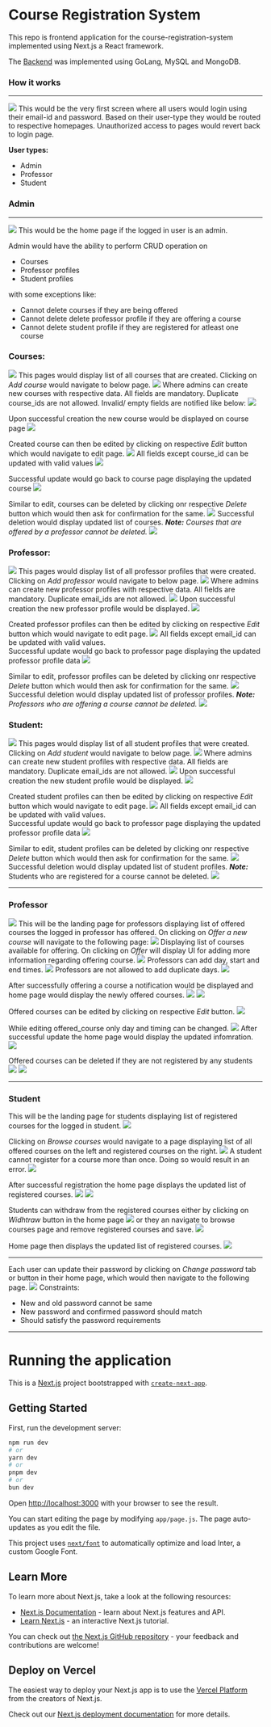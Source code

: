 <h1>Course Registration System</h1>
<p>This repo is frontend application for the course-registration-system implemented using Next.js a React framework.</p>
The <a href="https://github.com/Aswatth/course-registration-api-gateway">Backend</a> was implemented using GoLang, MySQL and MongoDB.
<h3>How it works</h3>
<hr>

<img src="readme_images/login_page.png">
This would be the very first screen where all users would login using their email-id and password.
Based on their user-type they would be routed to respective homepages.
Unauthorized access to pages would revert back to login page.

<b>User types:</b>
<ul>
  <li>Admin</li>
  <li>Professor</li>
  <li>Student</li>
</ul>

<h3>Admin</h3>
<hr>
<img src="readme_images/admin/admin_home_page.png">
This would be the home page if the logged in user is an admin.

Admin would have the ability to perform CRUD operation on 
<ul>
  <li>Courses</li>
  <li>Professor profiles</li>
  <li>Student profiles</li>
</ul>
with some exceptions like:
<ul>
  <li>Cannot delete courses if they are being offered</li>
  <li>Cannot delete delete professor profile if they are offering a course</li>
  <li>Cannot delete student profile if they are registered for atleast one course</li>
</ul>

<h3>Courses:</h3>
<img src="readme_images/admin/course/1_admin_course_page.png">
This pages would display list of all courses that are created. Clicking on <i>Add course</i> would navigate to below page.
<img src="readme_images/admin/course/2_add_course.png">
Where admins can create new courses with respective data. All fields are mandatory. Duplicate course_ids are not allowed. Invalid/ empty fields are notified like below:
<img src="readme_images/admin/course/3_add_course_error.png">

Upon successful creation the new course would be displayed on course page
<img src="readme_images/admin/course/4_new_course.png">

Created course can then be edited by clicking on respective <i>Edit</i> button which would navigate to edit page.
<img src="readme_images/admin/course/5_edit_course.png">
All fields except course_id can be updated with valid values
<img src="readme_images/admin/course/6_edited_course.png">

Successful update would go back to course page displaying the updated course
<img src="readme_images/admin/course/7_updated_course.png">

Similar to edit, courses can be deleted by clicking onr respective <i>Delete</i> button which would then ask for confirmation for the same.
<img src="readme_images/admin/course/8_delete_course.png">
Successful deletion would display updated list of courses. <i><b>Note:</b> Courses that are offered by a professor cannot be deleted.</i>
<img src="readme_images/admin/course/9_deleted_course.png">

<h3>Professor:</h3>
<img src="readme_images/admin/professor/1_professor.png">
This pages would display list of all professor profiles that were created. Clicking on <i>Add professor</i> would navigate to below page.
<img src="readme_images/admin/professor/2_add_professor.png">
Where admins can create new professor profiles with respective data. All fields are mandatory. Duplicate email_ids are not allowed.
<img src="readme_images/admin/professor/3_new_professor.png">
Upon successful creation the new professor profile would be displayed.
<img src="readme_images/admin/professor/4_new_professor.png">

Created professor profiles can then be edited by clicking on respective <i>Edit</i> button which would navigate to edit page.
<img src="readme_images/admin/professor/6_edit_professor.png">
All fields except email_id can be updated with valid values. <br>
Successful update would go back to professor page displaying the updated professor profile data
<img src="readme_images/admin/professor/7_updated_professor.png">

Similar to edit, professor profiles can be deleted by clicking onr respective <i>Delete</i> button which would then ask for confirmation for the same.
<img src="readme_images/admin/professor/8_delete_professor.png">
Successful deletion would display updated list of professor profiles.
<i><b>Note:</b> Professors who are offering a course cannot be deleted.</i>
<img src="readme_images/admin/professor/9_delete_failure.png">

<h3>Student:</h3>
<img src="readme_images/admin/student/1_student_page.png">
This pages would display list of all student profiles that were created. Clicking on <i>Add student</i> would navigate to below page.
<img src="readme_images/admin/student/2_add_student_page.png">
Where admins can create new student profiles with respective data. All fields are mandatory. Duplicate email_ids are not allowed.
<img src="readme_images/admin/student/3_new_student_data.png">
Upon successful creation the new student profile would be displayed.
<img src="readme_images/admin/student/4_new_student.png">

Created student profiles can then be edited by clicking on respective <i>Edit</i> button which would navigate to edit page.
<img src="readme_images/admin/student/5_edit_student_page.png">
All fields except email_id can be updated with valid values. <br>
Successful update would go back to professor page displaying the updated professor profile data
<img src="readme_images/admin/student/6_edit student.png">

Similar to edit, student profiles can be deleted by clicking onr respective <i>Delete</i> button which would then ask for confirmation for the same.
<img src="readme_images/admin/student/7_delete_student.png">
Successful deletion would display updated list of student profiles.
<i><b>Note:</b></i> Students who are registered for a course cannot be deleted.
<img src="readme_images/admin/student/8_delete_student_failure.png">

<hr>
<h3>Professor</h3>
<img src="readme_images/professor/0_professor_page.png">
This will be the landing page for professors displaying list of offered courses the logged in professor has offered.
On clicking on <i>Offer a new course</i> will navigate to the following page:
<img src="readme_images/professor/1_available_course.png">
Displaying list of courses available for offering.
On clicking on <i>Offer</i> will display UI for adding more information regarding offering course.
<img src="readme_images/professor/2_offer_course.png">
Professors can add day, start and end times.
<img src="readme_images/professor/3_adding_day.png">
Professors are not allowed to add duplicate days.
<img src="readme_images/professor/4_adding_duplicate_day.png">

After successfully offering a course a notification would be displayed and home page would display the newly offered courses.
<img src="readme_images/professor/5_successfully_offered_course.png">
<img src="readme_images/professor/6_offered_course.png">

Offered courses can be edited by clicking on respective <i>Edit</i> button.
<img src="readme_images/professor/7_edit_offered_course.png">

While editing offered_course only day and timing can be changed.
<img src="readme_images/professor/8_update_offered_course.png">
After successful update the home page would display the updated infomration.
<img src="readme_images/professor/9_updated_offered_course.png">

Offered courses can be deleted if they are not registered by any students
<img src="readme_images/professor/10_delete_offered_course.png">
<img src="readme_images/professor/11_delete_offered_course_failure.png">
<hr>

<h3>Student</h3>
This will be the landing page for students displaying list of registered courses for the logged in student.
<img src="readme_images/student/0_student_page.png">

Clicking on <i>Browse courses</i> would navigate to a page displaying list of all offered courses on the left and registered courses on the right.
<img src="readme_images/student/1_browse_courses.png">
A student cannot register for a course more than once. Doing so would result in an error.
<img src="readme_images/student/2_register_error.png">

After successful registration the home page displays the updated list of registered courses.
<img src="readme_images/student/3_register_courses.png">
<img src="readme_images/student/4_registered_courses.png">

Students can withdraw from the registered courses either by clicking on <i>Widhtraw</i> button in the home page
<img src="readme_images/student/5_withdraw_course.png">
or they an navigate to browse courses page and remove registered courses and save.
<img src="readme_images/student/6_remove_course.png">

Home page then displays the updated list of registered courses.
<img src="readme_images/student/7_updated_courses.png">

<hr>

Each user can update their password by clicking on <i>Change password</i> tab or button in their home page, which would then navigate to the following page.
<img src="readme_images/update_password_page.png">
Constraints:
<ul>
  <li>New and old password cannot be same</li>
  <li>New password and confirmed password should match</li>
  <li>Should satisfy the password requirements</li>
</ul>

<hr>
<h1>Running the application</h1>

This is a [Next.js](https://nextjs.org/) project bootstrapped with [`create-next-app`](https://github.com/vercel/next.js/tree/canary/packages/create-next-app).

## Getting Started

First, run the development server:

```bash
npm run dev
# or
yarn dev
# or
pnpm dev
# or
bun dev
```

Open [http://localhost:3000](http://localhost:3000) with your browser to see the result.

You can start editing the page by modifying `app/page.js`. The page auto-updates as you edit the file.

This project uses [`next/font`](https://nextjs.org/docs/basic-features/font-optimization) to automatically optimize and load Inter, a custom Google Font.

## Learn More

To learn more about Next.js, take a look at the following resources:

- [Next.js Documentation](https://nextjs.org/docs) - learn about Next.js features and API.
- [Learn Next.js](https://nextjs.org/learn) - an interactive Next.js tutorial.

You can check out [the Next.js GitHub repository](https://github.com/vercel/next.js/) - your feedback and contributions are welcome!

## Deploy on Vercel

The easiest way to deploy your Next.js app is to use the [Vercel Platform](https://vercel.com/new?utm_medium=default-template&filter=next.js&utm_source=create-next-app&utm_campaign=create-next-app-readme) from the creators of Next.js.

Check out our [Next.js deployment documentation](https://nextjs.org/docs/deployment) for more details.

